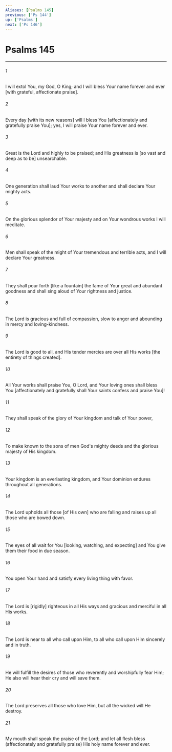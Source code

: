 ```yaml
---
Aliases: [Psalms 145]
previous: ['Ps 144']
up: ['Psalms']
next: ['Ps 146']
---
```

# Psalms 145

***


###### 1 


I will extol You, my God, O King; and I will bless Your name forever and ever [with grateful, affectionate praise]. 


###### 2 


Every day [with its new reasons] will I bless You [affectionately and gratefully praise You]; yes, I will praise Your name forever and ever. 


###### 3 


Great is the Lord and highly to be praised; and His greatness is [so vast and deep as to be] unsearchable. 


###### 4 


One generation shall laud Your works to another and shall declare Your mighty acts. 


###### 5 


On the glorious splendor of Your majesty and on Your wondrous works I will meditate. 


###### 6 


Men shall speak of the might of Your tremendous and terrible acts, and I will declare Your greatness. 


###### 7 


They shall pour forth [like a fountain] the fame of Your great and abundant goodness and shall sing aloud of Your rightness and justice. 


###### 8 


The Lord is gracious and full of compassion, slow to anger and abounding in mercy and loving-kindness. 


###### 9 


The Lord is good to all, and His tender mercies are over all His works [the entirety of things created]. 


###### 10 


All Your works shall praise You, O Lord, and Your loving ones shall bless You [affectionately and gratefully shall Your saints confess and praise You]! 


###### 11 


They shall speak of the glory of Your kingdom and talk of Your power, 


###### 12 


To make known to the sons of men God's mighty deeds and the glorious majesty of His kingdom. 


###### 13 


Your kingdom is an everlasting kingdom, and Your dominion endures throughout all generations. 


###### 14 


The Lord upholds all those [of His own] who are falling and raises up all those who are bowed down. 


###### 15 


The eyes of all wait for You [looking, watching, and expecting] and You give them their food in due season. 


###### 16 


You open Your hand and satisfy every living thing with favor. 


###### 17 


The Lord is [rigidly] righteous in all His ways and gracious and merciful in all His works. 


###### 18 


The Lord is near to all who call upon Him, to all who call upon Him sincerely and in truth. 


###### 19 


He will fulfill the desires of those who reverently and worshipfully fear Him; He also will hear their cry and will save them. 


###### 20 


The Lord preserves all those who love Him, but all the wicked will He destroy. 


###### 21 


My mouth shall speak the praise of the Lord; and let all flesh bless (affectionately and gratefully praise) His holy name forever and ever.
